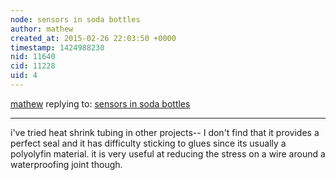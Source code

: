 ```yaml
---
node: sensors in soda bottles
author: mathew
created_at: 2015-02-26 22:03:50 +0000
timestamp: 1424988230
nid: 11640
cid: 11228
uid: 4
---
```




[mathew](../profile/mathew) replying to: [sensors in soda bottles](../notes/mathew/02-26-2015/sensors-in-soda-bottles)

----
i've tried heat shrink tubing in other projects-- I don't find that it provides a perfect seal and it has difficulty sticking to glues since its usually a polyolyfin material. it is very useful at reducing the stress on a wire around a waterproofing joint though. 